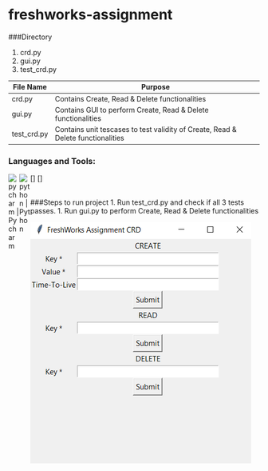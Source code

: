 # freshworks-assignment

###Directory
1. crd.py
1. gui.py
1. test_crd.py

File Name | Purpose
------------ | -------------
crd.py | Contains Create, Read & Delete functionalities
gui.py | Contains GUI to perform Create, Read & Delete functionalities
test_crd.py | Contains unit tescases to test validity of Create, Read & Delete functionalities


### Languages and Tools:
[<img align="left" alt="pycharm | Pycharm " width="22px" src="https://upload.wikimedia.org/wikipedia/commons/thumb/a/a1/PyCharm_Logo.svg/1024px-PyCharm_Logo.svg.png" />]
[<img align="left" alt="python | Python " width="22px" src="https://upload.wikimedia.org/wikipedia/commons/c/c3/Python-logo-notext.svg" />]

<br>
###Steps to run project
1. Run test_crd.py and check if all 3 tests passes.
1. Run gui.py to perform Create, Read & Delete functionalities

![GUI Window](/images/GUI_Window.png)
